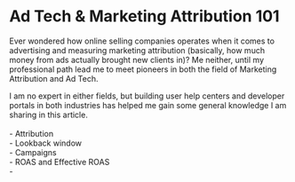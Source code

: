 # Ad Tech & Marketing Attribution 101

Ever wondered how online selling companies operates when it comes to advertising and measuring marketing attribution (basically, how much money from ads actually brought new clients in)? Me neither, until my professional path lead me to meet pioneers in both the field of Marketing Attribution and Ad Tech.

I am no expert in either fields, but building user help centers and developer portals in both industries has helped me gain some general knowledge I am sharing in this article.\
\
\- Attribution\
\- Lookback window\
\- Campaigns\
\- ROAS and Effective ROAS\
\-&#x20;
